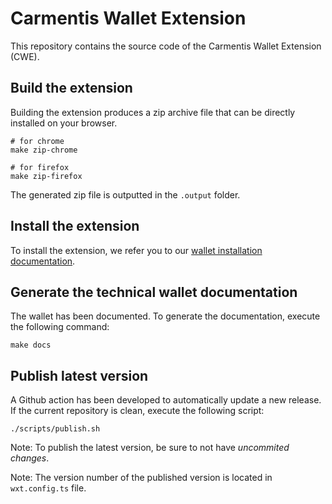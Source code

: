 # Carmentis Wallet Extension

This repository contains the source code of the Carmentis Wallet Extension (CWE).

## Build the extension
Building the extension produces a zip archive file that can be directly installed on your browser.
```shell
# for chrome
make zip-chrome

# for firefox
make zip-firefox
```

The generated zip file is outputted in the `.output` folder.

## Install the extension
To install the extension, we refer you to our [wallet installation documentation](https://docs.carmentis.io/how-to/get-your-carmentis-wallet#install-your-wallet).

## Generate the technical wallet documentation
The wallet has been documented. To generate the documentation, execute the following command:
```shell
make docs
```

## Publish latest version
A Github action has been developed to automatically update a new release.
If the current repository is clean, execute the following script:
```shell
./scripts/publish.sh
```
Note: To publish the latest version, be sure to not have *uncommited changes*.

Note: The version number of the published version is located in `wxt.config.ts` file.